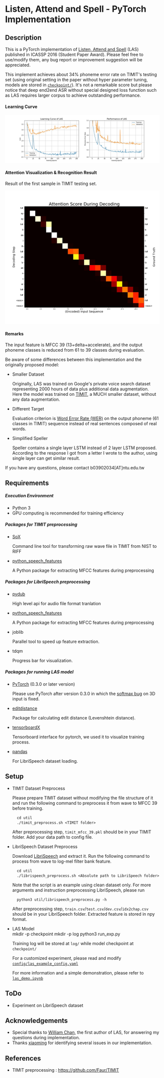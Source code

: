 # Listen, Attend and Spell - PyTorch Implementation


## Description

This is a PyTorch implementation of [Listen, Attend and Spell](https://arxiv.org/abs/1508.01211v2) (LAS)  published in ICASSP 2016 (Student Paper Award).
Please feel free to use/modify them, any bug report or improvement suggestion will be appreciated.

This implement achieves about 34% phoneme error rate on TIMIT's testing set (using original setting in the paper without hyper parameter tuning, models are stored in [`checkpoint/`](checkpoint/)). It's not a remarkable score but please notice that deep end2end ASR without special designed loss function such as LAS requires larger corpus to achieve outstanding performance.

#### Learning Curve

![](log/result.jpg)

#### Attention Visualization & Recognition Result

Result of the first sample in TIMIT testing set.

![](log/attention.jpg)

#### Remarks

The input feature is MFCC 39 (13+delta+accelerate), and the output phoneme classes is reduced from 61 to 39 classes during evaluation.


Be aware of some differences between this implementation and the originally proposed model:

- Smaller Dataset

    Originally, LAS was trained on Google's private voice search dataset representing 2000 hours of data plus additional data augmentation. Here the model was trained on [TIMIT](https://catalog.ldc.upenn.edu/ldc93s1), a MUCH smaller dataset, without any data augmentation.

- Different Target

    Evaluation criterion is [Word Error Rate (WER)](https://en.wikipedia.org/wiki/Word_error_rate) on the output phoneme (61 classes in TIMIT) sequence instead of real sentences composed of real words.

- Simplified Speller

    Speller contains a single layer LSTM instead of 2 layer LSTM proposed. According to the response I got from a letter I wrote to the author, using single layer can get similar result.

If you have any questions, please contact b03902034[AT]ntu.edu.tw

## Requirements

##### Execution Environment

- Python 3
- GPU computing is recommended for training efficiency


##### Packages for TIMIT preprocessing

- [SoX](http://sox.sourceforge.net/)

    Command line tool for transforming raw wave file in TIMIT from NIST to RIFF


- [python_speech_features](https://github.com/jameslyons/python_speech_features)

    A Python package for extracting MFCC features during preprocessing

##### Packages for LibriSpeech preprocessing


- [pydub](https://github.com/jiaaro/pydub)

    High level api for audio file format tranlation

- [python_speech_features](https://github.com/jameslyons/python_speech_features)

    A Python package for extracting MFCC features during preprocessing

- joblib
    
    Parallel tool to speed up feature extraction.

- tdqm

    Progress bar for visualization.


##### Packages for running LAS model

- [PyTorch](http://pytorch.org/) (0.3.0 or later version)

    Please use PyTorch after version 0.3.0 in which the [softmax bug](https://github.com/pytorch/pytorch/issues/1020) on 3D input is fixed.


- [editdistance](https://github.com/aflc/editdistance)

    Package for calculating edit distance (Levenshtein distance).

- [tensorboardX](https://github.com/lanpa/tensorboard-pytorch)

    Tensorboard interface for pytorch, we used it to visualize training process.

- [pandas](https://pandas.pydata.org/)

    For LibriSpeech dataset loading.


## Setup
- TIMIT Dataset Preprocess

    Please prepare TIMIT dataset without modifying the file structure of it and run the following command to preprocess it from wave to MFCC 39 before training.

        cd util
        ./timit_preprocess.sh <TIMIT folder>       

    After preprocessing step, `timit_mfcc_39.pkl` should be in your TIMIT folder. Add your data path to config file.

- LibriSpeech Dataset Preprocess

    Download [LibriSpeech](http://www.openslr.org/12/) and extract it. Run the following command to process from wave to log-mel filter bank feature. 

        cd util
        ./librispeech_preprocess.sh <Absolute path to LibriSpeech folder> 

    Note that the script is an example using clean dataset only. For more arguments and instruction preprocessing LibriSpeech, please run

        python3 util/librispeech_preprocess.py -h

    After preprocessing step, `train.csv`/`test.csv`/`dev.csv`/`idx2chap.csv` should be in your LibriSpeech folder. Extracted feature is stored in npy format.

- LAS Model
  ​      
        mkdir -p checkpoint
        mkdir -p log
        python3 run_exp.py <config file path>

    Training log will be stored at `log/` while model checkpoint at ` checkpoint/`

    For a customized experiment, please read and modify [`config/las_example_config.yaml`](config/las_example_config.yaml)

    For more information and a simple demonstration, please refer to [`las_demo.ipynb`](las_demo.ipynb)

## ToDo

- Experiment on LibriSpeech dataset

## Acknowledgements
- Special thanks to [William Chan](http://williamchan.ca/), the first author of LAS, for answering my questions during implementation.
- Thanks [xiaoming](https://github.com/lezasantaizi) for identifying several issues in our implementation.

## References
- TIMIT preprocessing : https://github.com/Faur/TIMIT
